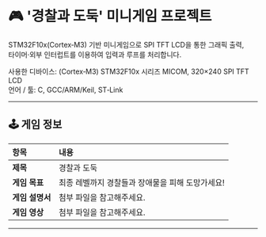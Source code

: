 # 🎮 '경찰과 도둑' 미니게임 프로젝트
STM32F10x(Cortex‑M3) 기반 미니게임으로 SPI TFT LCD을 통한 그래픽 출력,<br>
타이머·외부 인터럽트를 이용하여 입력과 루프를 처리합니다.<br> 

사용한 디바이스: (Cortex‑M3) STM32F10x 시리즈 MICOM, 320×240 SPI TFT LCD <br>
언어 / 툴: C, GCC/ARM/Keil, ST‑Link<br> 

---
## 🕹️ 게임 정보

| 항목 | 내용 |
|:---|:---|
| **제목** | 경찰과 도둑 |
| **게임 목표** | 최종 레벨까지 경찰들과 장애물을 피해 도망가세요! |
| **게임 설명서** | 첨부 파일을 참고해주세요. |
| **게임 영상** | 첨부 파일을 참고해주세요. |

---







